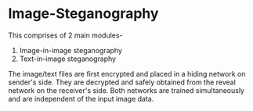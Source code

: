 # Image-Steganography
This comprises of 2 main modules-
1. Image-in-image steganography
2. Text-in-image steganography

The image/text files are first encrypted and placed in a hiding network on sender's side. They are decrypted and safely obtained from the reveal network on the receiver's side. Both networks are trained simultaneously and are independent of the input image data.
